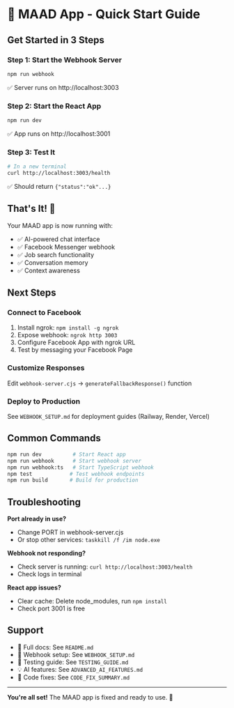 # 🚀 MAAD App - Quick Start Guide

## Get Started in 3 Steps

### Step 1: Start the Webhook Server
```bash
npm run webhook
```
✅ Server runs on http://localhost:3003

### Step 2: Start the React App
```bash
npm run dev
```
✅ App runs on http://localhost:3001

### Step 3: Test It
```bash
# In a new terminal
curl http://localhost:3003/health
```
✅ Should return `{"status":"ok"...}`

## That's It! 🎉

Your MAAD app is now running with:
- ✅ AI-powered chat interface
- ✅ Facebook Messenger webhook
- ✅ Job search functionality
- ✅ Conversation memory
- ✅ Context awareness

## Next Steps

### Connect to Facebook
1. Install ngrok: `npm install -g ngrok`
2. Expose webhook: `ngrok http 3003`
3. Configure Facebook App with ngrok URL
4. Test by messaging your Facebook Page

### Customize Responses
Edit `webhook-server.cjs` → `generateFallbackResponse()` function

### Deploy to Production
See `WEBHOOK_SETUP.md` for deployment guides (Railway, Render, Vercel)

## Common Commands

```bash
npm run dev          # Start React app
npm run webhook      # Start webhook server
npm run webhook:ts   # Start TypeScript webhook
npm test            # Test webhook endpoints
npm run build       # Build for production
```

## Troubleshooting

**Port already in use?**
- Change PORT in webhook-server.cjs
- Or stop other services: `taskkill /f /im node.exe`

**Webhook not responding?**
- Check server is running: `curl http://localhost:3003/health`
- Check logs in terminal

**React app issues?**
- Clear cache: Delete node_modules, run `npm install`
- Check port 3001 is free

## Support

- 📖 Full docs: See `README.md`
- 🔧 Webhook setup: See `WEBHOOK_SETUP.md`
- 🎯 Testing guide: See `TESTING_GUIDE.md`
- 💡 AI features: See `ADVANCED_AI_FEATURES.md`
- 🐛 Code fixes: See `CODE_FIX_SUMMARY.md`

---

**You're all set!** The MAAD app is fixed and ready to use. 🚀
